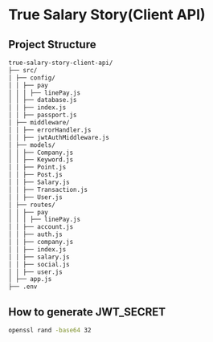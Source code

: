 # True Salary Story(Client API)

## Project Structure

```markdown
true-salary-story-client-api/
├── src/
│ ├── config/
│ │ ├── pay
│ │ │ ├── linePay.js
│ │ ├── database.js
│ │ ├── index.js
│ │ ├── passport.js
│ ├── middleware/
│ │ ├── errorHandler.js
│ │ ├── jwtAuthMiddleware.js
│ ├── models/
│ │ ├── Company.js
│ │ ├── Keyword.js
│ │ ├── Point.js
│ │ ├── Post.js
│ │ ├── Salary.js
│ │ ├── Transaction.js
│ │ ├── User.js
│ ├── routes/
│ │ ├── pay
│ │ │ ├── linePay.js
│ │ ├── account.js
│ │ ├── auth.js
│ │ ├── company.js
│ │ ├── index.js
│ │ ├── salary.js
│ │ ├── social.js
│ │ ├── user.js
│ ├── app.js
├── .env
```

## How to generate JWT_SECRET

```bash
openssl rand -base64 32
```
